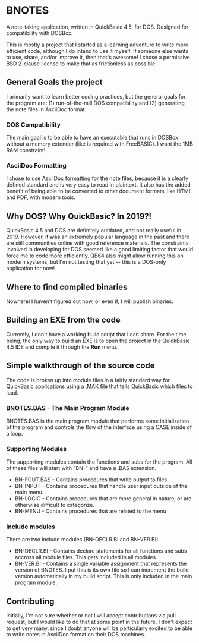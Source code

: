 # BNOTES
A note-taking application, written in QuickBasic 4.5, for DOS. Designed for 
compatibility with DOSBox. 

This is mostly a project that I started as a learning adventure to write
more efficient code, although I do intend to use it myself. If someone else
wants to use, share, and/or improve it, then that's awesome! I chose a
permissive BSD 2-clause license to make that as frictionless as possible.

## General Goals the project
I primarily want to learn better coding practices, but the general goals
for the program are: (1) run-of-the-mill DOS compatibility and (2) 
generating the note files in AsciiDoc format.

### DOS Compatibility
The main goal is to be able to have an executable that runs in DOSBox 
without a memory extender (like is required with FreeBASIC). I want the 1MB
RAM constraint! 

### AsciiDoc Formatting
I chose to use AsciiDoc formatting for the note files, because it is a
clearly defined standard and is very easy to read in plaintext. It also 
has the added benefit of being able to be converted to other document
formats, like HTML and PDF, with modern tools.

## Why DOS? Why QuickBasic? In 2019?!
QuickBasic 4.5 and DOS are definitely outdated, and not really useful in 
2019. However, it **was** an extremely popular language in the past and
there are still communities online with good reference materials. The
constraints involved in developing for DOS seemed like a good limiting
factor that would force me to code more efficiently. QB64 also might allow
running this on modern systems, but I'm not testing that yet -- this is a
DOS-only application for now!

## Where to find compiled binaries
Nowhere! I haven't figured out how, or even if, I will publish binaries.

## Building an EXE from the code
Currently, I don't have a working build script that I can share. For the
time being, the only way to build an EXE is to open the project in the
QuickBasic 4.5 IDE and compile it through the **Run** menu.

## Simple walkthrough of the source code 
The code is broken up into module files in a fairly standard way for
QuickBasic applications using a .MAK file that tells QuickBasic which files
to load. 

### BNOTES.BAS - The Main Program Module
BNOTES.BAS is the main program module that performs some initialization of
the program and controls the flow of the interface using a CASE inside of a
loop.

### Supporting Modules
The supporting modules contain the functions and subs for the program. All
of these files will start with "BN-" and have a .BAS extension.

* BN-FOUT.BAS - Contains procedures that write output to files.
* BN-INPUT - Contains procedures that handle user input outside of the main
menu. 
* BN-LOGIC - Contains procedures that are more general in nature, or are
otherwise difficult to categorize.
* BN-MENU - Contains procedures that are related to the menu

### Include modules
There are two include modules (BN-DECLR.BI and BN-VER.BI).

* BN-DECLR.BI - Contains declare statements for all functions and subs
accross all module files. This gets included in all modules.
* BN-VER.BI - Contains a single variable assignment that represents the
version of BNOTES. I put this is its own file so I can increment the build
version automatically in my build script. This is only included in the main
program module. 

## Contributing
Initially, I'm not sure whether or not I will accept contributions via pull
request, but I would like to do that at some point in the future. I don't
expect to get very many, since I doubt anyone will be particularly excited
to be able to write notes in AsciiDoc format on their DOS machines.

